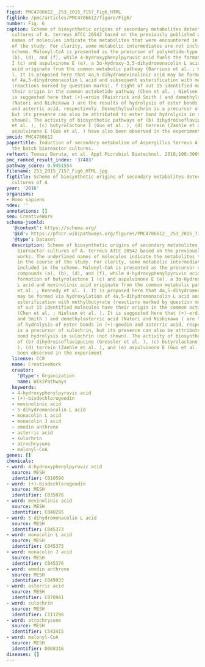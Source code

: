 ```yaml
---
figid: PMC4786612__253_2015_7157_Fig6_HTML
figlink: /pmc/articles/PMC4786612/figure/Fig6/
number: Fig. 6
caption: Scheme of biosynthetic origins of secondary metabolites detected in bioreactor
  cultures of A. terreus ATCC 20542 based on the previously published works. The underlined
  names of molecules indicate the metabolites that were encountered in the course
  of the study. For clarity, some metabolic intermediates are not included in the
  scheme. Malonyl-CoA is presented as the precursor of polyketide-type compounds (a),
  (b), (d), and (f), while 4-hydroxyphenylpyruvic acid fuels the formation of butyrolactone
  I (c) and aspulvinone E (e). a 3α-Hydroxy-3,5-dihydromonacolin L acid and mevinolinic
  acid originate from the common metabolic pathway (Barriuso et al. ; Kennedy et al.
  ). It is proposed here that 4a,5-dihydromevinolinic acid may be formed via hydroxylation
  of 4a,5-dihydromonacolin L acid and subsequent esterification with methylbutyrate
  (reactions marked by question marks). f Eight of out 15 identified molecules have
  their origin in the common octaketide pathway (Chen et al. ; Nielsen et al. ). It
  is suggested here that (+)-erdin (Raistrick and Smith ) and demethylasterric acid
  (Natori and Nishikawa ) are the results of hydrolysis of ester bonds in (+)-geodin
  and asterric acid, respectively. Desmethylsulochrin is a precursor of sulochrin,
  but its presence can also be attributed to ester bond hydrolysis in sulochrin (not
  shown). The activity of biosynthetic pathways of (b) dihydroisoflavipucine (Gressler
  et al. ), (c) butyrolactone I (Guo et al. ), (d) terrein (Zaehle et al. ), and (e)
  aspulvinone E (Guo et al. ) have also been observed in the experiment
pmcid: PMC4786612
papertitle: Induction of secondary metabolism of Aspergillus terreus ATCC 20542 in
  the batch bioreactor cultures.
reftext: Tomasz Boruta, et al. Appl Microbiol Biotechnol. 2016;100:3009-3022.
pmc_ranked_result_index: '37483'
pathway_score: 0.9451554
filename: 253_2015_7157_Fig6_HTML.jpg
figtitle: Scheme of biosynthetic origins of secondary metabolites detected in bioreactor
  cultures of A
year: '2016'
organisms:
- Homo sapiens
ndex: ''
annotations: []
seo: CreativeWork
schema-jsonld:
  '@context': https://schema.org/
  '@id': https://pfocr.wikipathways.org/figures/PMC4786612__253_2015_7157_Fig6_HTML.html
  '@type': Dataset
  description: Scheme of biosynthetic origins of secondary metabolites detected in
    bioreactor cultures of A. terreus ATCC 20542 based on the previously published
    works. The underlined names of molecules indicate the metabolites that were encountered
    in the course of the study. For clarity, some metabolic intermediates are not
    included in the scheme. Malonyl-CoA is presented as the precursor of polyketide-type
    compounds (a), (b), (d), and (f), while 4-hydroxyphenylpyruvic acid fuels the
    formation of butyrolactone I (c) and aspulvinone E (e). a 3α-Hydroxy-3,5-dihydromonacolin
    L acid and mevinolinic acid originate from the common metabolic pathway (Barriuso
    et al. ; Kennedy et al. ). It is proposed here that 4a,5-dihydromevinolinic acid
    may be formed via hydroxylation of 4a,5-dihydromonacolin L acid and subsequent
    esterification with methylbutyrate (reactions marked by question marks). f Eight
    of out 15 identified molecules have their origin in the common octaketide pathway
    (Chen et al. ; Nielsen et al. ). It is suggested here that (+)-erdin (Raistrick
    and Smith ) and demethylasterric acid (Natori and Nishikawa ) are the results
    of hydrolysis of ester bonds in (+)-geodin and asterric acid, respectively. Desmethylsulochrin
    is a precursor of sulochrin, but its presence can also be attributed to ester
    bond hydrolysis in sulochrin (not shown). The activity of biosynthetic pathways
    of (b) dihydroisoflavipucine (Gressler et al. ), (c) butyrolactone I (Guo et al.
    ), (d) terrein (Zaehle et al. ), and (e) aspulvinone E (Guo et al. ) have also
    been observed in the experiment
  license: CC0
  name: CreativeWork
  creator:
    '@type': Organization
    name: WikiPathways
  keywords:
  - 4-hydroxyphenylpyruvic acid
  - (+)-bisdechlorogeodin
  - mevinolinic acid
  - 5-dihydromonacolin L acid
  - monacolin L acid
  - monacolin J acid
  - emodin anthrone
  - asterric acid
  - sulochrin
  - atrochrysone
  - malonyl-CoA
genes: []
chemicals:
- word: 4-hydroxyphenylpyruvic acid
  source: MESH
  identifier: C010590
- word: (+)-bisdechlorogeodin
  source: MESH
  identifier: C035076
- word: mevinolinic acid
  source: MESH
  identifier: C040295
- word: 5-dihydromonacolin L acid
  source: MESH
  identifier: C045373
- word: monacolin L acid
  source: MESH
  identifier: C045375
- word: monacolin J acid
  source: MESH
  identifier: C045376
- word: emodin anthrone
  source: MESH
  identifier: C049933
- word: asterric acid
  source: MESH
  identifier: C078941
- word: sulochrin
  source: MESH
  identifier: C111298
- word: atrochrysone
  source: MESH
  identifier: C543415
- word: malonyl-CoA
  source: MESH
  identifier: D008316
diseases: []
---
```

